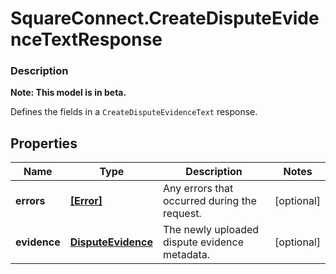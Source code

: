 # SquareConnect.CreateDisputeEvidenceTextResponse

### Description
**Note: This model is in beta.**

Defines the fields in a `CreateDisputeEvidenceText` response.

## Properties
Name | Type | Description | Notes
------------ | ------------- | ------------- | -------------
**errors** | [**[Error]**](Error.md) | Any errors that occurred during the request. | [optional] 
**evidence** | [**DisputeEvidence**](DisputeEvidence.md) | The newly uploaded dispute evidence metadata. | [optional] 



